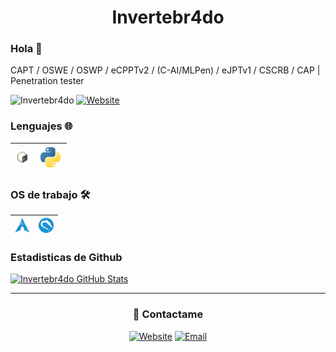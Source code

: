 
<h1 align="center">Invertebr4do</h1>

### Hola 👋

<div>
 <p>
CAPT / OSWE / OSWP / eCPPTv2 / (C-AI/MLPen) / eJPTv1 / CSCRB / CAP | Penetration tester
</p>
</div>

<img src="https://komarev.com/ghpvc/?username=Invertebr4do" alt="Invertebr4do" />
<a href="https://app.hackthebox.com/users/462265" target="_blank"><img alt="Website" src="https://img.shields.io/badge/Website-hackthebox Profile-green?style=flat&logo=hackthebox"></a>

### Lenguajes 🌐

| [<img src="https://github.com/Invertebr4do/invertebr4do.github.io/blob/master/assets/images/tratamiento-de-tty/Bash.png" alt="Bash" width="24">](https://www.gnu.org/software/bash/) | [<img src="https://raw.githubusercontent.com/github/explore/80688e429a7d4ef2fca1e82350fe8e3517d3494d/topics/python/python.png" alt="python" width="38">](https://www.python.org/)
|---|---|
 
### OS de trabajo 🛠️

| [<img src="https://github.com/Invertebr4do/Invertebr4do/blob/main/img/arch.png" alt="arch" width="24">](https://www.archlinux.org/) | [<img src="https://github.com/Invertebr4do/Invertebr4do/blob/main/img/kali.png" alt="kali" width="24">](https://www.kali.org/)
|---|---|

### Estadisticas de Github

[![Invertebr4do GitHub Stats](https://github-readme-stats.vercel.app/api?username=Invertebr4do&show_icons=true&title_color=fff&icon_color=79ff97&text_color=9f9f9f&bg_color=151515)](https://github.com/Invertebr4do)

<hr>

<h3 align="center"> 🤝 Contactame </h3>

<p align="center">
<a href="https://Invertebr4do.github.io" target="_blank"><img alt="Website" src="https://img.shields.io/badge/Website-Invertebr4do.github.io-blue?style=flat&logo=google-chrome"></a>
<a href="mailto:inverterb4do@gmail.com"><img alt="Email" src="https://img.shields.io/badge/Email-invertebr4do@gmail.com-blue?style=flat&logo=gmail"></a>
</p>
